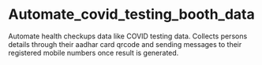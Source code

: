 # Automate_covid_testing_booth_data
Automate health checkups data like COVID testing data. Collects persons details through their aadhar card qrcode and sending messages to their registered mobile numbers once result is generated. 
